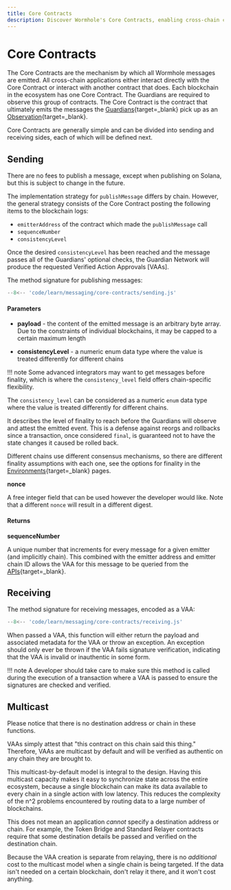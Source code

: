 ```yaml
---
title: Core Contracts
description: Discover Wormhole's Core Contracts, enabling cross-chain communication with message sending, receiving, and multicast features for efficient synchronization.
---
```


# Core Contracts

The Core Contracts are the mechanism by which all Wormhole messages are emitted. All cross-chain applications either interact directly with the Core Contract or interact with another contract that does. Each blockchain in the ecosystem has one Core Contract.  The Guardians are required to observe this group of contracts. The Core Contract is the contract that ultimately emits the messages the [Guardians](/learn/infrastructure/guardians/){target=\_blank} pick up as an [Observation](#){target=\_blank}.

Core Contracts are generally simple and can be divided into sending and receiving sides, each of which will be defined next. 

## Sending

There are no fees to publish a message, except when publishing on Solana, but this is subject to change in the future.

The implementation strategy for `publishMessage` differs by chain. However, the general strategy consists of the Core Contract posting the following items to the blockchain logs:
- `emitterAddress` of the contract which made the `publishMessage` call
- `sequenceNumber`
- `consistencyLevel` 

Once the desired `consistencyLevel` has been reached and the message passes all of the Guardians' optional checks, the Guardian Network will produce the requested Verified Action Approvals [VAAs].

The method signature for publishing messages:

```js
--8<-- 'code/learn/messaging/core-contracts/sending.js'
```

#### Parameters

- **payload** - the content of the emitted message is an arbitrary byte array. Due to the constraints of individual blockchains, it may be capped to a certain maximum length


- **consistencyLevel** - a numeric enum data type where the value is treated differently for different chains

!!! note
    Some advanced integrators may want to get messages before finality, which is where the `consistency_level` field offers chain-specific flexibility.

The `consistency_level` can be considered as a numeric `enum` data type where the value is treated differently for different chains.

It describes the level of finality to reach before the Guardians will observe and attest the emitted event. This is a defense against reorgs and rollbacks since a transaction, once considered `final`, is guaranteed not to have the state changes it caused be rolled back.

Different chains use different consensus mechanisms, so there are different finality assumptions with each one, see the options for finality in the [Environments](#){target=\_blank} pages. <!-- link to blockchain platforms -->

**nonce**

A free integer field that can be used however the developer would like. Note that a different `nonce` will result in a different digest.

#### Returns

**sequenceNumber**

A unique number that increments for every message for a given emitter (and implicitly chain). This combined with the emitter address and emitter chain ID allows the VAA for this message to be queried from the [APIs](#){target=\_blank}.

## Receiving

The method signature for receiving messages, encoded as a VAA:

```js
--8<-- 'code/learn/messaging/core-contracts/receiving.js'
```

When passed a VAA, this function will either return the payload and associated metadata for the VAA or throw an exception. An exception should only ever be thrown if the VAA fails signature verification, indicating that the VAA is invalid or inauthentic in some form.

!!! note
    A developer should take care to make sure this method is called during the execution of a transaction where a VAA is passed to ensure the signatures are checked and verified.

## Multicast

Please notice that there is no destination address or chain in these functions.

VAAs simply attest that "this contract on this chain said this thing." Therefore, VAAs are multicast by default and will be verified as authentic on any chain they are brought to.

This multicast-by-default model is integral to the design. Having this multicast capacity makes it easy to synchronize state across the entire ecosystem, because a single blockchain can make its data available to every chain in a single action with low latency. This reduces the complexity of the n^2 problems encountered by routing data to a large number of blockchains.

This does not mean an application _cannot_ specify a destination address or chain. For example, the Token Bridge and Standard Relayer contracts require that some destination details be passed and verified on the destination chain.

Because the VAA creation is separate from relaying, there is no _additional_ cost to the multicast model when a single chain is being targeted. If the data isn't needed on a certain blockchain, don't relay it there, and it won't cost anything.

